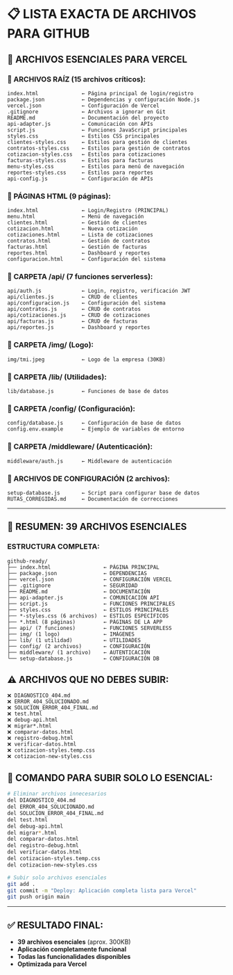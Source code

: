 # 📋 LISTA EXACTA DE ARCHIVOS PARA GITHUB

## 🎯 **ARCHIVOS ESENCIALES PARA VERCEL**

### **📄 ARCHIVOS RAÍZ (15 archivos críticos):**
```
index.html              ← Página principal de login/registro
package.json            ← Dependencias y configuración Node.js
vercel.json             ← Configuración de Vercel
.gitignore              ← Archivos a ignorar en Git
README.md               ← Documentación del proyecto
api-adapter.js          ← Comunicación con APIs
script.js               ← Funciones JavaScript principales
styles.css              ← Estilos CSS principales
clientes-styles.css     ← Estilos para gestión de clientes
contratos-styles.css    ← Estilos para gestión de contratos
cotizacion-styles.css   ← Estilos para cotizaciones
facturas-styles.css     ← Estilos para facturas
menu-styles.css         ← Estilos para menú de navegación
reportes-styles.css     ← Estilos para reportes
api-config.js           ← Configuración de APIs
```

### **📄 PÁGINAS HTML (9 páginas):**
```
index.html              ← Login/Registro (PRINCIPAL)
menu.html               ← Menú de navegación
clientes.html           ← Gestión de clientes
cotizacion.html         ← Nueva cotización
cotizaciones.html       ← Lista de cotizaciones
contratos.html          ← Gestión de contratos
facturas.html           ← Gestión de facturas
reportes.html           ← Dashboard y reportes
configuracion.html      ← Configuración del sistema
```

### **📁 CARPETA /api/ (7 funciones serverless):**
```
api/auth.js             ← Login, registro, verificación JWT
api/clientes.js         ← CRUD de clientes
api/configuracion.js    ← Configuración del sistema
api/contratos.js        ← CRUD de contratos
api/cotizaciones.js     ← CRUD de cotizaciones
api/facturas.js         ← CRUD de facturas
api/reportes.js         ← Dashboard y reportes
```

### **📁 CARPETA /img/ (Logo):**
```
img/tmi.jpeg            ← Logo de la empresa (30KB)
```

### **📁 CARPETA /lib/ (Utilidades):**
```
lib/database.js         ← Funciones de base de datos
```

### **📁 CARPETA /config/ (Configuración):**
```
config/database.js      ← Configuración de base de datos
config.env.example      ← Ejemplo de variables de entorno
```

### **📁 CARPETA /middleware/ (Autenticación):**
```
middleware/auth.js      ← Middleware de autenticación
```

### **📄 ARCHIVOS DE CONFIGURACIÓN (2 archivos):**
```
setup-database.js       ← Script para configurar base de datos
RUTAS_CORREGIDAS.md     ← Documentación de correcciones
```

---

## 🚀 **RESUMEN: 39 ARCHIVOS ESENCIALES**

### **ESTRUCTURA COMPLETA:**
```
github-ready/
├── index.html                 ← PÁGINA PRINCIPAL
├── package.json               ← DEPENDENCIAS
├── vercel.json                ← CONFIGURACIÓN VERCEL
├── .gitignore                 ← SEGURIDAD
├── README.md                  ← DOCUMENTACIÓN
├── api-adapter.js             ← COMUNICACIÓN API
├── script.js                  ← FUNCIONES PRINCIPALES
├── styles.css                 ← ESTILOS PRINCIPALES
├── *-styles.css (6 archivos)  ← ESTILOS ESPECÍFICOS
├── *.html (8 páginas)         ← PÁGINAS DE LA APP
├── api/ (7 funciones)         ← FUNCIONES SERVERLESS
├── img/ (1 logo)              ← IMÁGENES
├── lib/ (1 utilidad)          ← UTILIDADES
├── config/ (2 archivos)       ← CONFIGURACIÓN
├── middleware/ (1 archivo)    ← AUTENTICACIÓN
└── setup-database.js          ← CONFIGURACIÓN DB
```

## ⚠️ **ARCHIVOS QUE NO DEBES SUBIR:**
```
❌ DIAGNOSTICO_404.md
❌ ERROR_404_SOLUCIONADO.md
❌ SOLUCION_ERROR_404_FINAL.md
❌ test.html
❌ debug-api.html
❌ migrar*.html
❌ comparar-datos.html
❌ registro-debug.html
❌ verificar-datos.html
❌ cotizacion-styles.temp.css
❌ cotizacion-new-styles.css
```

## 🎯 **COMANDO PARA SUBIR SOLO LO ESENCIAL:**

```bash
# Eliminar archivos innecesarios
del DIAGNOSTICO_404.md
del ERROR_404_SOLUCIONADO.md
del SOLUCION_ERROR_404_FINAL.md
del test.html
del debug-api.html
del migrar*.html
del comparar-datos.html
del registro-debug.html
del verificar-datos.html
del cotizacion-styles.temp.css
del cotizacion-new-styles.css

# Subir solo archivos esenciales
git add .
git commit -m "Deploy: Aplicación completa lista para Vercel"
git push origin main
```

---

## ✅ **RESULTADO FINAL:**
- **39 archivos esenciales** (aprox. 300KB)
- **Aplicación completamente funcional**
- **Todas las funcionalidades disponibles**
- **Optimizada para Vercel** 